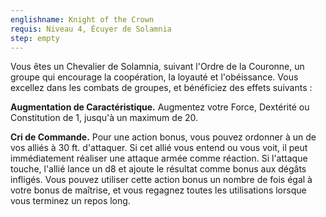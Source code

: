 ```yaml
---
englishname: Knight of the Crown
requis: Niveau 4, Écuyer de Solamnia
step: empty
---
```

Vous êtes un Chevalier de Solamnia, suivant l'Ordre de la Couronne, un groupe qui encourage la coopération, la loyauté et l'obéissance. Vous excellez dans les combats de groupes, et bénéficiez des effets suivants :

**Augmentation de Caractéristique.** Augmentez votre Force, Dextérité ou Constitution de 1, jusqu'à un maximum de 20.

**Cri de Commande.** Pour une action bonus, vous pouvez ordonner à un de vos alliés à 30 ft. d'attaquer. Si cet allié vous entend ou vous voit, il peut immédiatement réaliser une attaque armée comme réaction. Si l'attaque touche, l'allié lance un d8 et ajoute le résultat comme bonus aux dégâts infligés. Vous pouvez utiliser cette action bonus un nombre de fois égal à votre bonus de maîtrise, et vous regagnez toutes les utilisations lorsque vous terminez un repos long.
